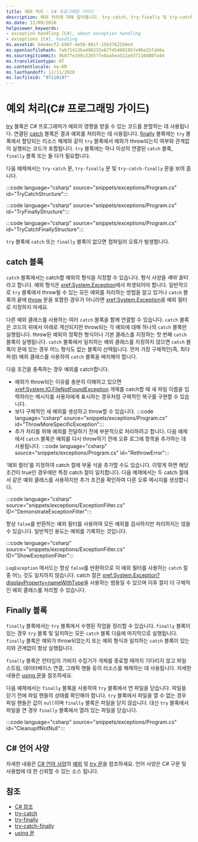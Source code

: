 ```yaml
---
title: 예외 처리 - C# 프로그래밍 가이드
description: 예외 처리에 대해 알아봅니다. try-catch, try-finally 및 try-catch-finally 문 예제를 살펴봅니다.
ms.date: 12/09/2020
helpviewer_keywords:
- exception handling [C#], about exception handling
- exceptions [C#], handling
ms.assetid: b4e4ecf2-b907-4e58-891f-2563762258e9
ms.openlocfilehash: fabf1413ba498232e67f45460195fe96e25fab0a
ms.sourcegitcommit: 9b877e160c326577e8aa5ead22a937110d80fa44
ms.translationtype: HT
ms.contentlocale: ko-KR
ms.lasthandoff: 12/11/2020
ms.locfileid: "97110197"
---
```

# <a name="exception-handling-c-programming-guide"></a>예외 처리(C# 프로그래밍 가이드)

[try](../../language-reference/keywords/try-catch.md) 블록은 C# 프로그래머가 예외의 영향을 받을 수 있는 코드를 분할하는 데 사용됩니다. 연결된 [catch](../../language-reference/keywords/try-catch.md) 블록은 결과 예외를 처리하는 데 사용됩니다. [finally](../../language-reference/keywords/try-finally.md) 블록에는 `try` 블록에서 할당되는 리소스 해제와 같이 `try` 블록에서 예외가 throw되는지 여부와 관계없이 실행되는 코드가 포함됩니다. `try` 블록에는 하나 이상의 연결된 `catch` 블록, `finally` 블록 또는 둘 다가 필요합니다.

다음 예제에서는 `try-catch` 문, `try-finally` 문 및 `try-catch-finally` 문을 보여 줍니다.

:::code language="csharp" source="snippets/exceptions/Program.cs" id="TryCatchStructure":::

:::code language="csharp" source="snippets/exceptions/Program.cs" id="TryFinallyStructure":::

:::code language="csharp" source="snippets/exceptions/Program.cs" id="TryCatchFinallyStructure":::

`try` 블록에 `catch` 또는 `finally` 블록이 없으면 컴파일러 오류가 발생합니다.

## <a name="catch-blocks"></a>catch 블록

`catch` 블록에서는 catch할 예외의 형식을 지정할 수 있습니다. 형식 사양을 *예외 필터* 라고 합니다. 예외 형식은 <xref:System.Exception>에서 파생되어야 합니다. 일반적으로 `try` 블록에서 throw될 수 있는 모든 예외를 처리하는 방법을 알고 있거나 `catch` 블록의 끝에 [throw](../../language-reference/keywords/throw.md) 문을 포함한 경우가 아니라면 <xref:System.Exception>을 예외 필터로 지정하지 마세요.

다른 예외 클래스를 사용하는 여러 `catch` 블록을 함께 연결할 수 있습니다. `catch` 블록은 코드의 위에서 아래로 계산되지만 throw되는 각 예외에 대해 하나의 `catch` 블록만 실행됩니다. throw된 예외의 정확한 형식이나 기본 클래스를 지정하는 첫 번째 `catch` 블록이 실행됩니다. `catch` 블록에서 일치하는 예외 클래스를 지정하지 않으면 `catch` 블록이 문에 있는 경우 어느 형식도 없는 블록이 선택됩니다. 먼저 가장 구체적인(즉, 최다 파생) 예외 클래스를 사용하여 `catch` 블록을 배치해야 합니다.

다음 조건을 충족하는 경우 예외를 catch합니다.

- 예외가 throw되는 이유를 충분히 이해하고 있으면 <xref:System.IO.FileNotFoundException> 개체를 catch할 때 새 파일 이름을 입력하라는 메시지를 사용자에게 표시하는 경우처럼 구체적인 복구를 구현할 수 있습니다.
- 보다 구체적인 새 예외를 생성하고 throw할 수 있습니다.
  :::code language="csharp" source="snippets/exceptions/Program.cs" id="ThrowMoreSpecificException":::
- 추가 처리를 위해 예외를 전달하기 전에 부분적으로 처리하려고 합니다. 다음 예제에서 `catch` 블록은 예외를 다시 throw하기 전에 오류 로그에 항목을 추가하는 데 사용됩니다.
  :::code language="csharp" source="snippets/exceptions/Program.cs" id="RethrowError":::

‘예외 필터’를 지정하여 catch 절에 부울 식을 추가할 수도 있습니다. 이렇게 하면 해당 조건이 true인 경우에만 특정 catch 절이 일치합니다. 다음 예제에서는 두 catch 절에서 같은 예외 클래스를 사용하지만 추가 조건을 확인하여 다른 오류 메시지를 생성합니다.

:::code language="csharp" source="snippets/exceptions/ExceptionFilter.cs" ID="DemonstrateExceptionFilter":::

항상 `false`를 반환하는 예외 필터를 사용하여 모든 예외를 검사하지만 처리하지는 않을 수 있습니다. 일반적인 용도는 예외를 기록하는 것입니다.

:::code language="csharp" source="snippets/exceptions/ExceptionFilter.cs" ID="ShowExceptionFilter":::

`LogException` 메서드는 항상 `false`를 반환하므로 이 예외 필터를 사용하는 `catch` 절 중 어느 것도 일치하지 않습니다. catch 절은 <xref:System.Exception?displayProperty=nameWithType>을 사용하는 범용일 수 있으며 이후 절이 더 구체적인 예외 클래스를 처리할 수 있습니다.

## <a name="finally-blocks"></a>Finally 블록

`finally` 블록에서는 `try` 블록에서 수행된 작업을 정리할 수 있습니다. `finally` 블록이 있는 경우 `try` 블록 및 일치하는 모든 `catch` 블록 다음에 마지막으로 실행됩니다. `finally` 블록은 예외가 throw되었는지 또는 예외 형식과 일치하는 `catch` 블록이 있는지와 관계없이 항상 실행됩니다.

`finally` 블록은 런타임의 가비지 수집기가 개체를 종료할 때까지 기다리지 않고 파일 스트림, 데이터베이스 연결, 그래픽 핸들 등의 리소스를 해제하는 데 사용됩니다. 자세한 내용은 [using 문](../../language-reference/keywords/using-statement.md)을 참조하세요.

다음 예제에서는 `finally` 블록을 사용하여 `try` 블록에서 연 파일을 닫습니다. 파일을 닫기 전에 파일 핸들의 상태를 확인해야 합니다. `try` 블록에서 파일을 열 수 없는 경우 파일 핸들은 값이 `null`이며 `finally` 블록은 파일을 닫지 않습니다. 대신 `try` 블록에서 파일을 연 경우 `finally` 블록에서 열려 있는 파일을 닫습니다.

:::code language="csharp" source="snippets/exceptions/Program.cs" id="CleanupIfNotNull":::

## <a name="c-language-specification"></a>C# 언어 사양

자세한 내용은 [C# 언어 사양](/dotnet/csharp/language-reference/language-specification/introduction)의 [예외](~/_csharplang/spec/exceptions.md) 및 [try 문](~/_csharplang/spec/statements.md#the-try-statement)을 참조하세요. 언어 사양은 C# 구문 및 사용법에 대 한 신뢰할 수 있는 소스 됩니다.
  
## <a name="see-also"></a>참조

- [C# 참조](../../language-reference/index.md)
- [try-catch](../../language-reference/keywords/try-catch.md)
- [try-finally](../../language-reference/keywords/try-finally.md)
- [try-catch-finally](../../language-reference/keywords/try-catch-finally.md)
- [using 문](../../language-reference/keywords/using-statement.md)
